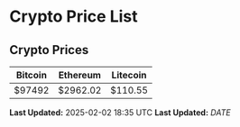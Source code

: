 # Crypto Price List

## Crypto Prices
| Bitcoin | Ethereum | Litecoin |
| ------- | -------- | -------- |
| $97492 | $2962.02 | $110.55 |
**Last Updated:** 2025-02-02 18:35 UTC
**Last Updated:** $DATE$
